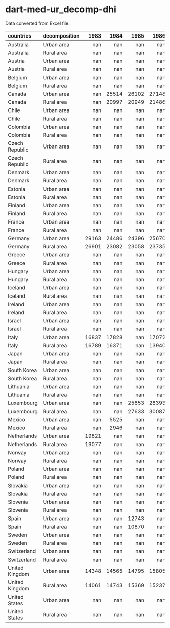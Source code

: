 # dart-med-ur_decomp-dhi

Data converted from Excel file.

| countries      | decomposition   |   1983 |   1984 |   1985 |   1986 |   1987 |   1988 |   1989 |   1990 |   1991 |   1992 |   1993 |   1994 |   1995 |   1996 |   1997 |   1998 |   1999 |   2000 |   2001 |   2002 |   2003 |   2004 |   2005 |   2006 |   2007 |   2008 |   2009 |   2010 |   2011 |   2012 |   2013 |   2014 |   2015 |   2016 |   2017 |   2018 |   2019 |   2020 |   2021 |   2022 |   2023 |
|:---------------|:----------------|-------:|-------:|-------:|-------:|-------:|-------:|-------:|-------:|-------:|-------:|-------:|-------:|-------:|-------:|-------:|-------:|-------:|-------:|-------:|-------:|-------:|-------:|-------:|-------:|-------:|-------:|-------:|-------:|-------:|-------:|-------:|-------:|-------:|-------:|-------:|-------:|-------:|-------:|-------:|-------:|-------:|
| Australia      | Urban area      |    nan |    nan |    nan |    nan |    nan |    nan |    nan |    nan |    nan |    nan |    nan |    nan |    nan |    nan |    nan |    nan |    nan |    nan |    nan |    nan |    nan |    nan |    nan |    nan |    nan |    nan |    nan |    nan |    nan |    nan |    nan |    nan |    nan |    nan |    nan |    nan |    nan |    nan |    nan |    nan |    nan |
| Australia      | Rural area      |    nan |    nan |    nan |    nan |    nan |    nan |    nan |    nan |    nan |    nan |    nan |    nan |    nan |    nan |    nan |    nan |    nan |    nan |    nan |    nan |    nan |    nan |    nan |    nan |    nan |    nan |    nan |    nan |    nan |    nan |    nan |    nan |    nan |    nan |    nan |    nan |    nan |    nan |    nan |    nan |    nan |
| Austria        | Urban area      |    nan |    nan |    nan |    nan |    nan |    nan |    nan |    nan |    nan |    nan |    nan |  29401 |    nan |  29182 |  28737 |  28763 |  30449 |  29438 |    nan |    nan |  29809 |  31556 |  30315 |  30216 |  31390 |  31800 |  32436 |  32838 |  31491 |  31361 |  31902 |  31881 |  31753 |  33539 |  32970 |  33123 |  33678 |  33493 |  33665 |  34406 |    nan |
| Austria        | Rural area      |    nan |    nan |    nan |    nan |    nan |    nan |    nan |    nan |    nan |    nan |    nan |  28112 |    nan |  26934 |  26727 |  26846 |  26734 |  27319 |    nan |    nan |  30118 |  29843 |  29436 |  29921 |  31700 |  32677 |  33371 |  32588 |  33767 |  33072 |  33192 |  32956 |  32709 |  34024 |  33877 |  33390 |  34698 |  35024 |  34915 |  35233 |    nan |
| Belgium        | Urban area      |    nan |    nan |    nan |    nan |    nan |    nan |    nan |    nan |    nan |    nan |    nan |    nan |    nan |    nan |    nan |    nan |    nan |  27050 |    nan |    nan |  26498 |  27292 |  27724 |  28645 |  28970 |  29428 |  29819 |  29792 |  29030 |  30215 |  29911 |  29617 |  30432 |  30144 |  30837 |  31388 |  32120 |  32592 |  33919 |    nan |    nan |
| Belgium        | Rural area      |    nan |    nan |    nan |    nan |    nan |    nan |    nan |    nan |    nan |    nan |    nan |    nan |    nan |    nan |    nan |    nan |    nan |  25373 |    nan |    nan |  26356 |  26256 |  28698 |  27663 |  27458 |  30400 |  28083 |  30427 |  29243 |  30318 |  29567 |  30337 |  31286 |  31003 |  31328 |  31749 |  32427 |  33675 |  34304 |    nan |    nan |
| Canada         | Urban area      |    nan |  25514 |  26102 |  27148 |  27231 |  28163 |  28675 |  28283 |  26826 |  27164 |  26440 |  26814 |  26758 |    nan |    nan |    nan |  26807 |  27185 |  28311 |  28475 |  28496 |  29063 |  29776 |  29962 |  31247 |  31764 |  31828 |  32073 |  32519 |  33001 |  33491 |  33639 |  34124 |  33766 |  34739 |  35172 |  35574 |  37469 |  37069 |    nan |    nan |
| Canada         | Rural area      |    nan |  20997 |  20949 |  21486 |  22942 |  22469 |  23414 |  23061 |  22534 |  22892 |  22470 |  22313 |  22161 |    nan |    nan |    nan |  21983 |  22124 |  23399 |  23443 |  23186 |  23792 |  24732 |  24953 |  25893 |  26799 |  27068 |  27541 |  28128 |  29257 |  29632 |  30100 |  30867 |  32043 |  31021 |  31291 |  31048 |  33701 |  33498 |    nan |    nan |
| Chile          | Urban area      |    nan |    nan |    nan |    nan |    nan |    nan |    nan |   3643 |    nan |   4347 |    nan |   5052 |    nan |   5594 |    nan |   5837 |    nan |   5924 |    nan |    nan |   6003 |    nan |    nan |   6870 |    nan |    nan |   7081 |    nan |   7616 |    nan |   8965 |    nan |   9606 |    nan |  10082 |    nan |    nan |    nan |    nan |    nan |    nan |
| Chile          | Rural area      |    nan |    nan |    nan |    nan |    nan |    nan |    nan |   2382 |    nan |   2691 |    nan |   2672 |    nan |   2896 |    nan |   3004 |    nan |   3333 |    nan |    nan |   3429 |    nan |    nan |   4256 |    nan |    nan |   4777 |    nan |   5332 |    nan |   6123 |    nan |   6734 |    nan |   7059 |    nan |    nan |    nan |    nan |    nan |    nan |
| Colombia       | Urban area      |    nan |    nan |    nan |    nan |    nan |    nan |    nan |    nan |    nan |    nan |    nan |    nan |    nan |    nan |    nan |    nan |    nan |    nan |   4297 |   4306 |   4425 |   4473 |   4820 |   4897 |   5305 |   5499 |   5531 |   5905 |   6305 |   6521 |   6824 |   7166 |   7188 |   7065 |   7021 |   7083 |   6970 |   5888 |   6051 |   6407 |    nan |
| Colombia       | Rural area      |    nan |    nan |    nan |    nan |    nan |    nan |    nan |    nan |    nan |    nan |    nan |    nan |    nan |    nan |    nan |    nan |    nan |    nan |   2416 |   2156 |   2297 |   2162 |   2275 |   2322 |   2200 |   2299 |   2499 |   2670 |   2845 |   2871 |   3061 |   3015 |   3158 |   3285 |   3338 |   3264 |   3080 |   3088 |   3161 |   3286 |    nan |
| Czech Republic | Urban area      |    nan |    nan |    nan |    nan |    nan |    nan |    nan |    nan |    nan |    nan |    nan |    nan |    nan |    nan |    nan |    nan |    nan |    nan |    nan |  13151 |    nan |  14312 |    nan |    nan |  17164 |    nan |    nan |  17844 |    nan |    nan |  17145 |    nan |    nan |  18817 |    nan |    nan |    nan |    nan |    nan |    nan |    nan |
| Czech Republic | Rural area      |    nan |    nan |    nan |    nan |    nan |    nan |    nan |    nan |    nan |    nan |    nan |    nan |    nan |    nan |    nan |    nan |    nan |    nan |    nan |  12942 |    nan |  13883 |    nan |    nan |  16649 |    nan |    nan |  17003 |    nan |    nan |  16866 |    nan |    nan |  19597 |    nan |    nan |    nan |    nan |    nan |    nan |    nan |
| Denmark        | Urban area      |    nan |    nan |    nan |    nan |  26286 |    nan |    nan |    nan |    nan |  25265 |    nan |    nan |  26919 |    nan |    nan |    nan |    nan |  28400 |    nan |    nan |    nan |  29681 |    nan |    nan |  30870 |    nan |    nan |  31199 |    nan |    nan |  30117 |    nan |  29338 |  29716 |  30034 |  30724 |  30907 |  32078 |  32410 |  30912 |    nan |
| Denmark        | Rural area      |    nan |    nan |    nan |    nan |  24425 |    nan |    nan |    nan |    nan |  24522 |    nan |    nan |  25987 |    nan |    nan |    nan |    nan |  27788 |    nan |    nan |    nan |  29665 |    nan |    nan |  31697 |    nan |    nan |  32371 |    nan |    nan |  31816 |    nan |  30861 |  31153 |  31941 |  32371 |  33150 |  34264 |  34755 |  33183 |    nan |
| Estonia        | Urban area      |    nan |    nan |    nan |    nan |    nan |    nan |    nan |    nan |    nan |    nan |    nan |    nan |    nan |    nan |    nan |    nan |    nan |   6860 |    nan |    nan |    nan |   9221 |    nan |    nan |  14136 |    nan |    nan |  12186 |    nan |    nan |  13789 |    nan |    nan |  18553 |    nan |    nan |    nan |    nan |    nan |    nan |    nan |
| Estonia        | Rural area      |    nan |    nan |    nan |    nan |    nan |    nan |    nan |    nan |    nan |    nan |    nan |    nan |    nan |    nan |    nan |    nan |    nan |   6294 |    nan |    nan |    nan |   7753 |    nan |    nan |  12516 |    nan |    nan |  11710 |    nan |    nan |  13581 |    nan |    nan |  17771 |    nan |    nan |    nan |    nan |    nan |    nan |    nan |
| Finland        | Urban area      |    nan |    nan |    nan |    nan |    nan |    nan |    nan |    nan |  22873 |    nan |    nan |    nan |  20454 |    nan |    nan |    nan |    nan |  22860 |    nan |    nan |    nan |  25636 |    nan |    nan |  28868 |    nan |    nan |  29866 |    nan |    nan |  28689 |    nan |    nan |  28555 |    nan |    nan |    nan |    nan |    nan |    nan |    nan |
| Finland        | Rural area      |    nan |    nan |    nan |    nan |    nan |    nan |    nan |    nan |  21633 |    nan |    nan |    nan |  18858 |    nan |    nan |    nan |    nan |  20296 |    nan |    nan |    nan |  23178 |    nan |    nan |  26722 |    nan |    nan |  27398 |    nan |    nan |  26923 |    nan |    nan |  27328 |    nan |    nan |    nan |    nan |    nan |    nan |    nan |
| France         | Urban area      |    nan |    nan |    nan |    nan |    nan |    nan |    nan |    nan |    nan |    nan |    nan |    nan |    nan |  23313 |  23187 |  23818 |  24082 |  24464 |  24940 |  25845 |  25533 |  25474 |  25522 |  26111 |  26309 |  26757 |  26993 |  26916 |  26490 |  26443 |  26494 |  26408 |  26431 |  26754 |  26889 |  26728 |  27131 |  27813 |  28052 |  27914 |    nan |
| France         | Rural area      |    nan |    nan |    nan |    nan |    nan |    nan |    nan |    nan |    nan |    nan |    nan |    nan |    nan |  21465 |  21944 |  22466 |  22627 |  23244 |  23910 |  24273 |  24488 |  24609 |  25183 |  25433 |  26225 |  26680 |  26529 |  26356 |  26799 |  26163 |  26426 |  26686 |  27196 |  27212 |  27466 |  27516 |  27820 |  28028 |  28235 |  28302 |    nan |
| Germany        | Urban area      |  29163 |  24486 |  24396 |  25670 |  26165 |  27003 |  27411 |  28518 |  27604 |  27908 |  27482 |  26734 |  26684 |  27212 |  26517 |  27453 |  27943 |  28451 |  27729 |  28241 |  28167 |  28100 |  27659 |  27724 |  28026 |  27984 |  28588 |  28739 |  28429 |  28146 |  28394 |  28503 |  29488 |  29900 |  30337 |  31254 |  32336 |  33413 |  32868 |  32531 |    nan |
| Germany        | Rural area      |  26901 |  23082 |  23058 |  23735 |  25308 |  25795 |  25888 |  26766 |  22704 |  23745 |  24072 |  24380 |  24524 |  24506 |  24217 |  24866 |  25405 |  25817 |  25511 |  26586 |  26288 |  26283 |  25533 |  25869 |  25729 |  25750 |  25843 |  26297 |  25988 |  25996 |  25988 |  26382 |  27120 |  27659 |  28084 |  29195 |  29380 |  30858 |  31194 |  30791 |    nan |
| Greece         | Urban area      |    nan |    nan |    nan |    nan |    nan |    nan |    nan |    nan |    nan |    nan |    nan |    nan |    nan |    nan |    nan |    nan |    nan |  18869 |    nan |  22487 |  23133 |  23946 |  23177 |  23406 |  24054 |  23524 |  24998 |  21339 |  17497 |  15468 |  14075 |  14443 |  14548 |  14680 |  15091 |  15934 |  16649 |  16584 |  17798 |    nan |    nan |
| Greece         | Rural area      |    nan |    nan |    nan |    nan |    nan |    nan |    nan |    nan |    nan |    nan |    nan |    nan |    nan |    nan |    nan |    nan |    nan |  12878 |    nan |  16270 |  16972 |  17873 |  18138 |  17878 |  19263 |  19177 |  19681 |  17970 |  14423 |  12874 |  11795 |  12093 |  11944 |  12537 |  12502 |  13150 |  14012 |  13860 |  14872 |    nan |    nan |
| Hungary        | Urban area      |    nan |    nan |    nan |    nan |    nan |    nan |    nan |    nan |  11433 |    nan |    nan |   9142 |    nan |    nan |    nan |    nan |   8846 |    nan |    nan |    nan |    nan |    nan |  11491 |    nan |  11041 |    nan |  10703 |    nan |    nan |  10826 |    nan |    nan |  13771 |    nan |    nan |    nan |    nan |    nan |    nan |    nan |    nan |
| Hungary        | Rural area      |    nan |    nan |    nan |    nan |    nan |    nan |    nan |    nan |  10119 |    nan |    nan |   7883 |    nan |    nan |    nan |    nan |   7099 |    nan |    nan |    nan |    nan |    nan |   9169 |    nan |  10117 |    nan |   9359 |    nan |    nan |   9098 |    nan |    nan |  10929 |    nan |    nan |    nan |    nan |    nan |    nan |    nan |    nan |
| Iceland        | Urban area      |    nan |    nan |    nan |    nan |    nan |    nan |    nan |    nan |    nan |    nan |    nan |    nan |    nan |    nan |    nan |    nan |    nan |    nan |    nan |    nan |  29831 |  30957 |  33365 |  37185 |  39086 |  37743 |  33298 |  30906 |  28715 |  30591 |  30614 |  32036 |  34609 |  36535 |  39193 |    nan |    nan |    nan |    nan |    nan |    nan |
| Iceland        | Rural area      |    nan |    nan |    nan |    nan |    nan |    nan |    nan |    nan |    nan |    nan |    nan |    nan |    nan |    nan |    nan |    nan |    nan |    nan |    nan |    nan |  27616 |  28139 |  29236 |  31330 |  33516 |  33096 |  29703 |  28259 |  26864 |  28385 |  29602 |  31132 |  32808 |  34119 |  36147 |    nan |    nan |    nan |    nan |    nan |    nan |
| Ireland        | Urban area      |    nan |    nan |    nan |    nan |  12389 |    nan |    nan |    nan |    nan |    nan |    nan |    nan |    nan |    nan |    nan |    nan |    nan |  21965 |    nan |  25692 |  26535 |  27459 |  28176 |  29971 |  30206 |  27024 |  26326 |  25371 |  24003 |  25086 |  24600 |  25768 |  27035 |  27413 |  29076 |  29707 |  31503 |  34364 |  35063 |    nan |    nan |
| Ireland        | Rural area      |    nan |    nan |    nan |    nan |  10275 |    nan |    nan |    nan |    nan |    nan |    nan |    nan |    nan |    nan |    nan |    nan |    nan |  22475 |    nan |  22799 |  22505 |  22574 |  23285 |  25655 |  24482 |  22818 |  22137 |  21773 |  21429 |  20525 |  21424 |  23370 |  24169 |  25174 |  27730 |  28072 |  28926 |  29138 |  29281 |    nan |    nan |
| Israel         | Urban area      |    nan |    nan |    nan |    nan |    nan |    nan |    nan |    nan |    nan |    nan |    nan |    nan |    nan |    nan |    nan |    nan |    nan |    nan |  15689 |  14073 |  14299 |  14998 |  15331 |  15798 |  16815 |  16917 |  16587 |  17303 |  17200 |  18539 |  19508 |  19776 |  20951 |  21119 |  22545 |  23416 |  22741 |  22156 |  22315 |    nan |    nan |
| Israel         | Rural area      |    nan |    nan |    nan |    nan |    nan |    nan |    nan |    nan |    nan |    nan |    nan |    nan |    nan |    nan |    nan |    nan |    nan |    nan |  20931 |  20819 |  20385 |  18701 |  18806 |  21000 |  21255 |  22159 |  25039 |  22169 |  23997 |  22950 |  26653 |  28459 |  27936 |  29237 |  31898 |  30104 |  30298 |  30477 |  30851 |    nan |    nan |
| Italy          | Urban area      |  16837 |  17828 |    nan |  17072 |  19030 |    nan |  20468 |    nan |  20941 |    nan |  19825 |    nan |  19083 |    nan |    nan |  20557 |    nan |  20670 |    nan |  20906 |    nan |  21114 |    nan |  22576 |    nan |  21963 |    nan |  21362 |    nan |  19176 |    nan |  19250 |    nan |  19869 |    nan |    nan |    nan |  20559 |    nan |    nan |    nan |
| Italy          | Rural area      |  16789 |  16371 |    nan |  13940 |  15678 |    nan |  19877 |    nan |  19775 |    nan |  17611 |    nan |  18536 |    nan |    nan |  18109 |    nan |  19364 |    nan |  18701 |    nan |  19617 |    nan |  19861 |    nan |  19358 |    nan |  19684 |    nan |  17356 |    nan |  17278 |    nan |  17046 |    nan |    nan |    nan |  18515 |    nan |    nan |    nan |
| Japan          | Urban area      |    nan |    nan |    nan |    nan |    nan |    nan |    nan |    nan |    nan |    nan |    nan |    nan |    nan |    nan |    nan |    nan |    nan |    nan |    nan |    nan |    nan |    nan |    nan |    nan |    nan |  27529 |  27094 |  27294 |  25408 |  25872 |  25383 |  25229 |  25819 |  25230 |  25333 |  25084 |  25161 |  25876 |    nan |    nan |    nan |
| Japan          | Rural area      |    nan |    nan |    nan |    nan |    nan |    nan |    nan |    nan |    nan |    nan |    nan |    nan |    nan |    nan |    nan |    nan |    nan |    nan |    nan |    nan |    nan |    nan |    nan |    nan |    nan |  24162 |  24813 |  25669 |  23689 |  25423 |  25440 |  26615 |  25085 |  24883 |  25732 |  24633 |  23080 |  26665 |    nan |    nan |    nan |
| South Korea    | Urban area      |    nan |    nan |    nan |    nan |    nan |    nan |    nan |    nan |    nan |    nan |    nan |    nan |    nan |    nan |    nan |    nan |    nan |    nan |    nan |    nan |    nan |    nan |    nan |    nan |    nan |    nan |    nan |    nan |    nan |    nan |    nan |    nan |    nan |    nan |    nan |    nan |    nan |    nan |    nan |    nan |    nan |
| South Korea    | Rural area      |    nan |    nan |    nan |    nan |    nan |    nan |    nan |    nan |    nan |    nan |    nan |    nan |    nan |    nan |    nan |    nan |    nan |    nan |    nan |    nan |    nan |    nan |    nan |    nan |    nan |    nan |    nan |    nan |    nan |    nan |    nan |    nan |    nan |    nan |    nan |    nan |    nan |    nan |    nan |    nan |    nan |
| Lithuania      | Urban area      |    nan |    nan |    nan |    nan |    nan |    nan |    nan |    nan |    nan |    nan |    nan |    nan |    nan |    nan |    nan |    nan |    nan |    nan |    nan |    nan |    nan |    nan |    nan |    nan |    nan |    nan |  11562 |  10715 |  12044 |  12174 |  12337 |  13530 |  14886 |  16170 |  17152 |  17852 |  19157 |  21215 |  20486 |    nan |    nan |
| Lithuania      | Rural area      |    nan |    nan |    nan |    nan |    nan |    nan |    nan |    nan |    nan |    nan |    nan |    nan |    nan |    nan |    nan |    nan |    nan |    nan |    nan |    nan |    nan |    nan |    nan |    nan |    nan |    nan |   9613 |   8707 |   9163 |   9459 |  10236 |  10764 |  10889 |  11540 |  12991 |  14701 |  17107 |  18826 |  19146 |    nan |    nan |
| Luxembourg     | Urban area      |    nan |    nan |  25653 |  28393 |  29603 |  31051 |  32128 |  33596 |  34942 |  36219 |  36944 |  32961 |  33781 |  33736 |  34590 |  34356 |  36322 |  36948 |  36929 |  37977 |  39931 |  39163 |  40210 |  38341 |  39013 |  37169 |  39279 |  37713 |  37911 |  36386 |  36666 |  36872 |  38787 |  42745 |  40529 |  42804 |  42089 |  46023 |  48943 |  47717 |  50023 |
| Luxembourg     | Rural area      |    nan |    nan |  27633 |  30087 |  31558 |  32857 |  33550 |  35689 |  35228 |  37209 |  36767 |  36870 |  37164 |  37184 |  38087 |  38066 |  38893 |  38646 |  40111 |  42217 |  43406 |  44375 |  44238 |  44065 |  45693 |  46438 |  47185 |  45773 |  43774 |  43532 |  43585 |  44547 |  44024 |  46847 |  44349 |  45022 |  45231 |  49539 |  48023 |  49315 |  50081 |
| Mexico         | Urban area      |    nan |   5525 |    nan |    nan |    nan |    nan |   5620 |    nan |    nan |   5638 |    nan |   5960 |    nan |   4481 |    nan |   4934 |    nan |   5934 |    nan |   5783 |    nan |   5974 |   6651 |   7149 |    nan |   7350 |    nan |   6429 |    nan |   6571 |    nan |   6104 |    nan |   7222 |    nan |   7387 |    nan |   6871 |    nan |   8121 |    nan |
| Mexico         | Rural area      |    nan |   2946 |    nan |    nan |    nan |    nan |   3082 |    nan |    nan |   2743 |    nan |   2586 |    nan |   2136 |    nan |   1886 |    nan |   2191 |    nan |   2533 |    nan |   2943 |   3302 |   3811 |    nan |   3307 |    nan |   3190 |    nan |   3322 |    nan |   3277 |    nan |   3923 |    nan |   4207 |    nan |   4338 |    nan |   5079 |    nan |
| Netherlands    | Urban area      |  19821 |    nan |    nan |    nan |    nan |    nan |    nan |    nan |    nan |    nan |    nan |    nan |    nan |    nan |    nan |    nan |    nan |    nan |    nan |    nan |    nan |    nan |    nan |    nan |    nan |    nan |    nan |    nan |    nan |    nan |    nan |    nan |    nan |    nan |    nan |    nan |    nan |    nan |    nan |    nan |    nan |
| Netherlands    | Rural area      |  19077 |    nan |    nan |    nan |    nan |    nan |    nan |    nan |    nan |    nan |    nan |    nan |    nan |    nan |    nan |    nan |    nan |    nan |    nan |    nan |    nan |    nan |    nan |    nan |    nan |    nan |    nan |    nan |    nan |    nan |    nan |    nan |    nan |    nan |    nan |    nan |    nan |    nan |    nan |    nan |    nan |
| Norway         | Urban area      |    nan |    nan |    nan |    nan |    nan |    nan |    nan |    nan |    nan |    nan |    nan |    nan |    nan |    nan |    nan |    nan |    nan |    nan |    nan |    nan |    nan |    nan |    nan |    nan |  34052 |    nan |    nan |  35354 |    nan |    nan |  38588 |    nan |    nan |  37933 |    nan |    nan |  38967 |  39048 |  39257 |  39087 |    nan |
| Norway         | Rural area      |    nan |    nan |    nan |    nan |    nan |    nan |    nan |    nan |    nan |    nan |    nan |    nan |    nan |    nan |    nan |    nan |    nan |    nan |    nan |    nan |    nan |    nan |    nan |    nan |  32295 |    nan |    nan |  34059 |    nan |    nan |  37151 |    nan |    nan |  37410 |    nan |    nan |  38673 |  38707 |  38916 |  39023 |    nan |
| Poland         | Urban area      |    nan |    nan |    nan |    nan |    nan |    nan |    nan |    nan |    nan |  10082 |    nan |    nan |   8258 |    nan |    nan |    nan |   9845 |    nan |    nan |    nan |    nan |   9864 |   9885 |  10682 |  11547 |  12730 |  13127 |  13596 |  13533 |  13379 |  13554 |  14180 |  14876 |  15939 |  16854 |  17729 |  18785 |  19403 |  20480 |  19927 |  20475 |
| Poland         | Rural area      |    nan |    nan |    nan |    nan |    nan |    nan |    nan |    nan |    nan |   8643 |    nan |    nan |   5926 |    nan |    nan |    nan |   7886 |    nan |    nan |    nan |    nan |   7732 |   7826 |   8686 |   9407 |  10344 |  10634 |  10929 |  10992 |  11107 |  11312 |  11693 |  12320 |  14086 |  15039 |  15811 |  16814 |  17351 |  18402 |  18549 |  18939 |
| Slovakia       | Urban area      |    nan |    nan |    nan |    nan |    nan |    nan |    nan |    nan |    nan |   9289 |    nan |    nan |    nan |   9001 |    nan |    nan |    nan |    nan |    nan |    nan |    nan |   9669 |    nan |    nan |  13148 |    nan |    nan |  14265 |    nan |    nan |  13616 |  13543 |  13751 |  14384 |  15040 |  15011 |    nan |    nan |    nan |    nan |    nan |
| Slovakia       | Rural area      |    nan |    nan |    nan |    nan |    nan |    nan |    nan |    nan |    nan |   8758 |    nan |    nan |    nan |   8740 |    nan |    nan |    nan |    nan |    nan |    nan |    nan |   9072 |    nan |    nan |  11782 |    nan |    nan |  12459 |    nan |    nan |  12572 |  12984 |  13058 |  13748 |  14620 |  14575 |    nan |    nan |    nan |    nan |    nan |
| Slovenia       | Urban area      |    nan |    nan |    nan |    nan |    nan |    nan |    nan |    nan |    nan |    nan |    nan |    nan |    nan |    nan |    nan |    nan |    nan |    nan |    nan |    nan |    nan |    nan |    nan |    nan |    nan |    nan |    nan |    nan |    nan |    nan |    nan |    nan |    nan |    nan |    nan |    nan |    nan |    nan |    nan |    nan |    nan |
| Slovenia       | Rural area      |    nan |    nan |    nan |    nan |    nan |    nan |    nan |    nan |    nan |    nan |    nan |    nan |    nan |    nan |    nan |    nan |    nan |    nan |    nan |    nan |    nan |    nan |    nan |    nan |    nan |    nan |    nan |    nan |    nan |    nan |    nan |    nan |    nan |    nan |    nan |    nan |    nan |    nan |    nan |    nan |    nan |
| Spain          | Urban area      |    nan |    nan |  12743 |    nan |    nan |    nan |    nan |    nan |    nan |    nan |    nan |    nan |    nan |    nan |    nan |    nan |    nan |    nan |    nan |    nan |    nan |  22197 |  22802 |  23751 |  27298 |  27609 |  27294 |  25353 |  24581 |  23775 |  22912 |  22792 |  23226 |  24421 |  24664 |  24921 |  26335 |  25503 |  26374 |  26364 |    nan |
| Spain          | Rural area      |    nan |    nan |  10870 |    nan |    nan |    nan |    nan |    nan |    nan |    nan |    nan |    nan |    nan |    nan |    nan |    nan |    nan |    nan |    nan |    nan |    nan |  17439 |  18181 |  18969 |  22977 |  22865 |  22852 |  20882 |  19871 |  18810 |  18047 |  18193 |  18862 |  19859 |  20169 |  20255 |  21834 |  23038 |  23475 |  23137 |    nan |
| Sweden         | Urban area      |    nan |    nan |    nan |    nan |    nan |    nan |    nan |    nan |    nan |    nan |    nan |    nan |    nan |    nan |    nan |    nan |    nan |    nan |    nan |    nan |    nan |    nan |    nan |    nan |    nan |    nan |    nan |    nan |    nan |    nan |  27853 |  28827 |  28995 |  30157 |  29995 |  29905 |  30532 |  30686 |    nan |    nan |    nan |
| Sweden         | Rural area      |    nan |    nan |    nan |    nan |    nan |    nan |    nan |    nan |    nan |    nan |    nan |    nan |    nan |    nan |    nan |    nan |    nan |    nan |    nan |    nan |    nan |    nan |    nan |    nan |    nan |    nan |    nan |    nan |    nan |    nan |  26857 |  27042 |  28280 |  27259 |  27355 |  27012 |  27515 |  28425 |    nan |    nan |    nan |
| Switzerland    | Urban area      |    nan |    nan |    nan |    nan |    nan |    nan |    nan |    nan |    nan |  33885 |    nan |    nan |    nan |    nan |    nan |    nan |    nan |    nan |    nan |    nan |    nan |    nan |    nan |  36372 |  37116 |  37355 |  37786 |  37915 |  39278 |  40423 |  38387 |  39020 |  38478 |  38967 |  38877 |  38610 |  38196 |  38489 |  39534 |  38742 |    nan |
| Switzerland    | Rural area      |    nan |    nan |    nan |    nan |    nan |    nan |    nan |    nan |    nan |  31998 |    nan |    nan |    nan |    nan |    nan |    nan |    nan |    nan |    nan |    nan |    nan |    nan |    nan |  32639 |  32916 |  33225 |  34308 |  34884 |  37114 |  37279 |  36144 |  36696 |  36975 |  37001 |  37337 |  36520 |  37594 |  38005 |  38366 |  36543 |    nan |
| United Kingdom | Urban area      |  14348 |  14565 |  14795 |  15805 |  16561 |  17715 |  17856 |  18049 |  18357 |  18045 |  17825 |    nan |    nan |    nan |    nan |    nan |    nan |    nan |    nan |    nan |    nan |    nan |    nan |    nan |    nan |    nan |    nan |    nan |    nan |    nan |    nan |    nan |    nan |    nan |    nan |    nan |    nan |    nan |    nan |    nan |    nan |
| United Kingdom | Rural area      |  14061 |  14743 |  15369 |  15237 |  15809 |  16942 |  17543 |  19130 |  19065 |  18016 |  17536 |    nan |    nan |    nan |    nan |    nan |    nan |    nan |    nan |    nan |    nan |    nan |    nan |    nan |    nan |    nan |    nan |    nan |    nan |    nan |    nan |    nan |    nan |    nan |    nan |    nan |    nan |    nan |    nan |    nan |    nan |
| United States  | Urban area      |    nan |    nan |    nan |    nan |    nan |    nan |    nan |    nan |    nan |    nan |    nan |    nan |    nan |    nan |    nan |    nan |    nan |    nan |    nan |    nan |    nan |    nan |    nan |    nan |    nan |    nan |    nan |    nan |    nan |    nan |    nan |    nan |    nan |    nan |    nan |    nan |    nan |    nan |    nan |    nan |    nan |
| United States  | Rural area      |    nan |    nan |    nan |    nan |    nan |    nan |    nan |    nan |    nan |    nan |    nan |    nan |    nan |    nan |    nan |    nan |    nan |    nan |    nan |    nan |    nan |    nan |    nan |    nan |    nan |    nan |    nan |    nan |    nan |    nan |    nan |    nan |    nan |    nan |    nan |    nan |    nan |    nan |    nan |    nan |    nan |
